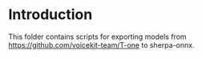 # Introduction

This folder contains scripts for exporting models from
https://github.com/voicekit-team/T-one
to sherpa-onnx.
